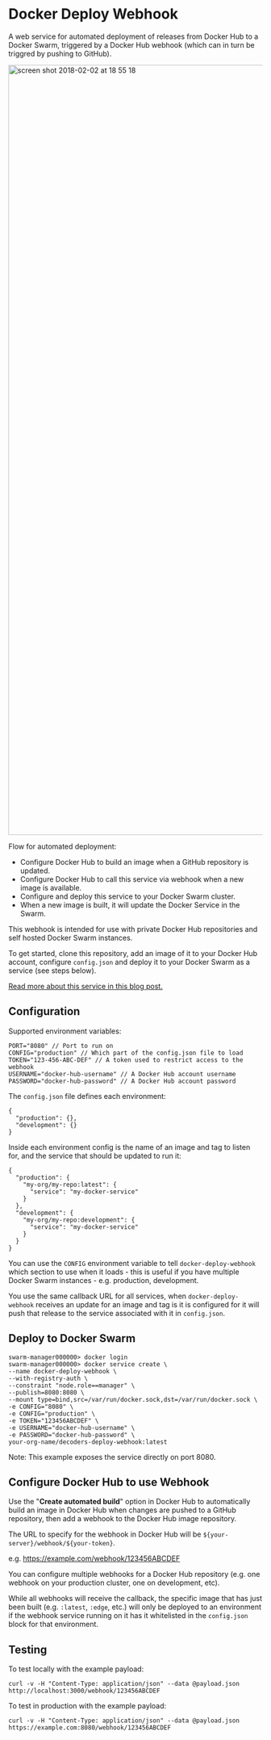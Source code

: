# Docker Deploy Webhook

A web service for automated deployment of releases from Docker Hub to a Docker Swarm, triggered by a Docker Hub webhook (which can in turn be triggred by pushing to GitHub).

<img width="1526" alt="screen shot 2018-02-02 at 18 55 18" src="https://user-images.githubusercontent.com/595695/35750202-1efdaa5a-084c-11e8-8c7d-2b4fc0deb3c3.png">

Flow for automated deployment:

* Configure Docker Hub to build an image when a GitHub repository is updated.
* Configure Docker Hub to call this service via webhook when a new image is available.
* Configure and deploy this service to your Docker Swarm cluster.
* When a new image is built, it will update the Docker Service in the Swarm. 

This webhook is intended for use with private Docker Hub repositories and self hosted Docker Swarm instances.

To get started, clone this repository, add an image of it to your Docker Hub account, configure `config.json` and deploy it to your Docker Swarm as a service (see steps below).

[Read more about this service in this blog post.](https://medium.com/@iaincollins/docker-swarm-automated-deployment-cb477767dfcf)

## Configuration

Supported environment variables:

    PORT="8080" // Port to run on
    CONFIG="production" // Which part of the config.json file to load
    TOKEN="123-456-ABC-DEF" // A token used to restrict access to the webhook
    USERNAME="docker-hub-username" // A Docker Hub account username
    PASSWORD="docker-hub-password" // A Docker Hub account password

The `config.json` file defines each environment:

    {
      "production": {},
      "development": {}
    }

Inside each environment config is the name of an image and tag to listen for, and the service that should be updated to run it:

    {
      "production": {
        "my-org/my-repo:latest": {
          "service": "my-docker-service"
        }
      },
      "development": {
        "my-org/my-repo:development": {
          "service": "my-docker-service"
        }
      }
    }

You can use the `CONFIG` environment variable to tell `docker-deploy-webhook` which section to use when it loads - this is useful if you have multiple Docker Swarm instances - e.g. production, development.

You use the same callback URL for all services, when `docker-deploy-webhook` receives an update for an image and tag is it is configured for it will push that release to the service associated with it in `config.json`.

## Deploy to Docker Swarm

    swarm-manager000000> docker login
    swarm-manager000000> docker service create \
    --name docker-deploy-webhook \
    --with-registry-auth \
    --constraint "node.role==manager" \
    --publish=8080:8080 \
    --mount type=bind,src=/var/run/docker.sock,dst=/var/run/docker.sock \
    -e CONFIG="8080" \
    -e CONFIG="production" \
    -e TOKEN="123456ABCDEF" \
    -e USERNAME="docker-hub-username" \
    -e PASSWORD="docker-hub-password" \
    your-org-name/decoders-deploy-webhook:latest

Note: This example exposes the service directly on port 8080.

## Configure Docker Hub to use Webhook

Use the "**Create automated build**" option in Docker Hub to automatically build an image in Docker Hub when changes are pushed to a GitHub repository, then add a webhook to the Docker Hub image repository.

The URL to specify for the webhook in Docker Hub will be `${your-server}/webhook/${your-token}`.

e.g. https://example.com/webhook/123456ABCDEF

You can configure multiple webhooks for a Docker Hub repository (e.g. one webhook on your production cluster, one on development, etc).

While all webhooks will receive the callback, the specific image that has just been built (e.g. `:latest`, `:edge`, etc.) will only be deployed to an environment if the webhook service running on it has it whitelisted in the `config.json` block for that environment.

## Testing

To test locally with the example payload:

    curl -v -H "Content-Type: application/json" --data @payload.json  http://localhost:3000/webhook/123456ABCDEF

To test in production with the example payload:

    curl -v -H "Content-Type: application/json" --data @payload.json https://example.com:8080/webhook/123456ABCDEF
